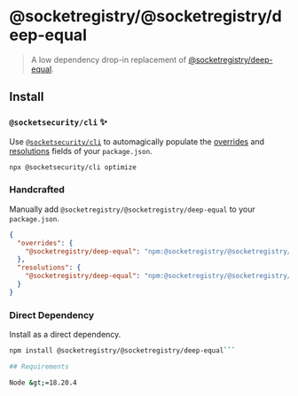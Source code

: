 # @socketregistry/@socketregistry/deep-equal

> A low dependency drop-in replacement of
> [@socketregistry/deep-equal](https://www.npmjs.com/package/@socketregistry/deep-equal).

## Install

### `@socketsecurity/cli` :sparkles:

Use [`@socketsecurity/cli`](https://www.npmjs.com/package/@socketsecurity/cli)
to automagically populate the
[overrides](https://docs.npmjs.com/cli/v9/configuring-npm/package-json#overrides)
and [resolutions](https://yarnpkg.com/configuration/manifest#resolutions) fields
of your `package.json`.

```sh
npx @socketsecurity/cli optimize
```

### Handcrafted

Manually add `@socketregistry/@socketregistry/deep-equal` to your
`package.json`.

```json
{
  "overrides": {
    "@socketregistry/deep-equal": "npm:@socketregistry/@socketregistry/deep-equal@^1"
  },
  "resolutions": {
    "@socketregistry/deep-equal": "npm:@socketregistry/@socketregistry/deep-equal@^1"
  }
}
```

### Direct Dependency

Install as a direct dependency.

````sh
npm install @socketregistry/@socketregistry/deep-equal```

## Requirements

Node &gt;=18.20.4
````
